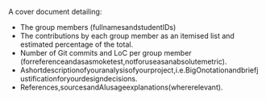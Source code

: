 A cover document detailing:
- The group members (fullnamesandstudentIDs)
- The contributions by each group member as an itemised list and estimated percentage of the total.
- Number of Git commits and LoC per group member (forreferenceandasasmoketest,notforuseasanabsolutemetric).
- Ashortdescriptionofyouranalysisofyourproject,i.e.BigOnotationandbriefjustificationforyourdesigndecisions.
- References,sourcesandAIusageexplanations(whererelevant).